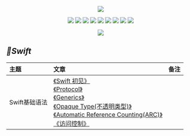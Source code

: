 <p align='center'>
<img src='https://i1.wp.com/blog.ichih.com/wp-content/uploads/2017/05/SWIFTBEGINNER.001.jpeg?w=880&ssl=1'>
</p>

<p align='center'>
<img src="https://img.shields.io/badge/platform-iOS-ff69b4.svg">
<img src="https://img.shields.io/badge/language-Objective--C-orange.svg">
<img src="https://img.shields.io/badge/language-python-yellowgreen.svg">
<img src="https://img.shields.io/badge/language-shell-green.svg">
<img src="https://img.shields.io/badge/language-JavaScript-yellow.svg">
<img src="https://img.shields.io/badge/language-Java-yellow.svg">
<img src="https://img.shields.io/badge/language-PHP-yellow.svg">
<img src="https://img.shields.io/badge/language-C-yellow.svg">
<img src="https://img.shields.io/badge/language-C++-yellow.svg">
<!--<img src="https://img.shields.io/badge/blog-https://baohenglin.github.io-blue.svg">-->

</p>

<p align='center'>
<a href="https://baohenglin.github.io"><img src="https://img.shields.io/badge/blog-https://baohenglin.github.io-blue.svg"></a>
<!--<a href="https://juejin.im/user/57638ad8207703006b06e3ef"><img src="https://img.shields.io/badge/%E6%8E%98%E9%87%91-@bestswifter-fd6f32.svg?style=flat&colorA=1970fe"></a>
<a href="https://www.zhihu.com/people/bestswifter/activities"><img src="https://img.shields.io/badge/%E7%9F%A5%E4%B9%8E-@bestswifter-50E3C2.svg?style=flat&colorA=0083ea"></a>-->
<i<!--mg src="https://img.shields.io/badge/PR-welcome%20!-brightgreen.svg?colorA=a0cd34-->">
</p>


## *📖Swift*
|主题|文章|备注|
|:---|:--|:---:
Swift基础语法|[《Swift 初见》](https://github.com/baohenglin/HLBlog/blob/master/Articles/Swift/Swift%E5%9F%BA%E7%A1%80%E8%AF%AD%E6%B3%95.md)<br>[《Protocol》](https://github.com/baohenglin/HLBlog/blob/master/Articles/Swift_Protocol.md)<br>[《Generics》](https://github.com/baohenglin/HLBlog/blob/master/Articles/Swift_Generics(%E6%B3%9B%E5%9E%8B).md)<br>[《Opaque Type(不透明类型)》](https://github.com/baohenglin/HLBlog/blob/master/Articles/Swift_OpaqueTypes(%E4%B8%8D%E9%80%8F%E6%98%8E%E7%B1%BB%E5%9E%8B).md)<br>[《Automatic Reference Counting(ARC)》](https://github.com/baohenglin/HLBlog/blob/master/Articles/Swift/AutomaticReferenceCount.md)<br>[《访问控制》]()<br>|
